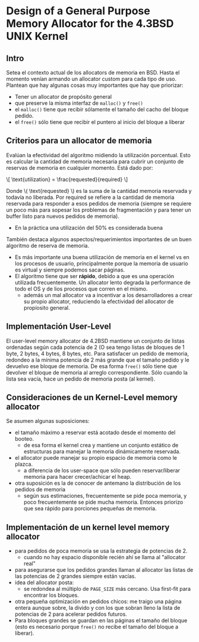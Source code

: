 # Design of a General Purpose Memory Allocator for the 4.3BSD UNIX Kernel

## Intro

Setea el contexto actual de los allocators de memoria en BSD. Hasta el
momento venían armando un allocator custom para cada tipo de uso.
Plantean que hay algunas cosas muy importantes que hay que priorizar:

- Tener un allocator de propósito general
- que preserve la misma interfaz de `malloc()` y `free()`
- el `malloc()` tiene que recibir sólamente el tamaño del cacho del bloque pedido.
- el `free()` sólo tiene que recibir el puntero al inicio del bloque a liberar

## Criterios para un allocator de memoria

Evalúan la efectividad del algoritmo midiendo la utilización porcentual. Esto es calcular la cantidad de memoria necesaria para cubrir un conjunto de reservas de memoria en cualquier momento. Está dado por:

\\[
\text{utilization} = \frac{requested}{required}
\\]

Donde \\( \text{requested} \\) es la suma de la cantidad memoria reservada y todavía no liberada. Por required se refiere a la cantidad de memoria reservada para responder a esos pedidos de memoria (siempre se requiere un poco más para sopesar los problemas de fragmentación y para tener un buffer listo para nuevos pedidos de memoria).

- En la práctica una utilización del 50% es considerada buena

También destaca algunos aspectos/requerimientos importantes de un buen algoritmo de reserva de memoria.

- Es más importante una buena utilización de memoria en el kernel vs en los procesos de usuario, principalmente porque la memoria de usuario es virtual y siempre podemos sacar páginas.
- El algoritmo tiene que ser **rápido**, debido a que es una operación utilizada frecuentemente. Un allocator lento degrada la performance de todo el OS y de lios procesos que corren en el mismo.
  - además un mal allocator va a incentivar a los desarrolladores a crear su propio allocator, reduciendo la efectividad del allocator de propíosito general.

## Implementación User-Level

El user-level memory allocator de 4.2BSD mantiene un conjunto de
listas ordenadas según cada potencia de 2 (O sea tengo listas de
bloques de 1 byte, 2 bytes, 4 bytes, 8 bytes, etc. Para satisfacer un
pedido de memoria, redondeo a la mínima potencia de 2 más grande que
el tamaño pedido y le devuelvo ese bloque de memoria. De esa forma
`free()` sólo tiene que devolver el bloque de memoria al arreglo
correspondiente. Sólo cuando la lista sea vacía, hace un pedido de
memoria posta (al kernel).

## Consideraciones de un Kernel-Level memory allocator

Se asumen algunas suposiciones:

- el tamaño máximo a reservar está acotado desde el momento del
  booteo.
  - de esa forma el kernel crea y mantiene un conjunto estático de
    estructuras para manejar la memoria dinámicamente reservada.
- el allocator puede manejar su propio espacio de memoria como le
  plazca.
  - a diferencia de los user-space que sólo pueden reservar/liberar
    memoria para hacer crecer/achicar el heap.
- otra suposición es la de conocer de antemano la distribución de los
  pedidos de memoria
  - según sus estimaciones, frecuentemente se pide poca memoria, y
    poco frecuentemente se pide mucha memoria. Entonces priorizo que
    sea rápido para porciones pequeñas de memoria.

## Implementación de un kernel level memory allocator

- para pedidos de poca memoria se usa la estrategia de potencias de 2.
  - cuando no hay espacio disponible recién ahí se llama al "allocator
    real"
- para asegurarse que los pedidos grandes llaman al allocator las
  listas de las potencias de 2 grandes siempre están vacías.
- idea del allocator posta:
  - se redondea al múltiplo de `PAGE_SIZE` más cercano. Usa first-fit
    para encontrar los bloques.
- otra pequeña optimización en pedidos chicos: me traigo una página
  entera aunque sobre, la divido y con los que sobran lleno la lista
  de potencias de 2 para acelerar pedidos futuros.
- Para bloques grandes se guardan en las páginas el tamaño del bloque (esto es necesario porque `free()` no recibe el tamaño del bloque a liberar).
